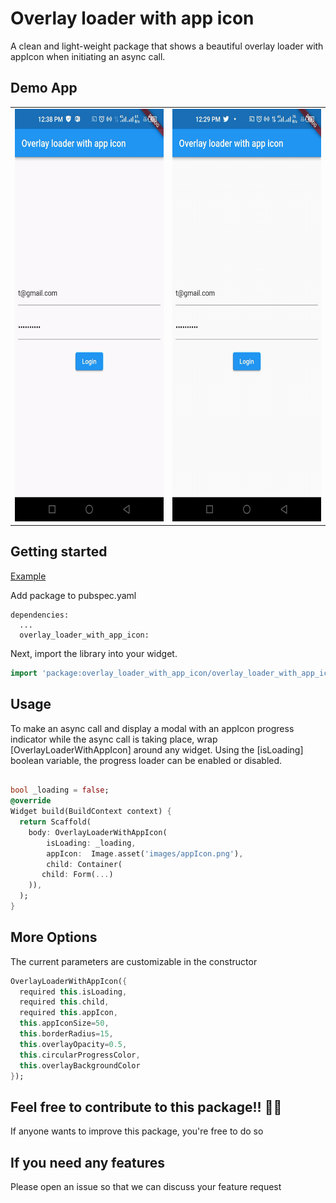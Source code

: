 #  Overlay loader with app icon

A clean and light-weight package that shows a beautiful overlay loader with appIcon when initiating an async call.

## Demo App
<table>
<tbody>
  <tr>
    <td align="center">
      <img src="/images/app_img.gif" width="320" height="660"/>
    </td>
    <td align="center">
      <img src="/images/giphy.gif" width="320" height="660"/>
    </td>
  </tr>
</tbody>
</table>

## Getting started

[Example](https://github.com/esivuedaniel/OverlayLoaderWithAppIcon/blob/master/example/example.dart)

Add package to pubspec.yaml

```
dependencies:
  ...
  overlay_loader_with_app_icon:
```
Next, import the library into your widget.

```dart
import 'package:overlay_loader_with_app_icon/overlay_loader_with_app_icon.dart';
```

## Usage

To make an async call and display a modal with an appIcon progress indicator while the async call is taking place, wrap [OverlayLoaderWithAppIcon] around any widget.
Using the [isLoading] boolean variable, the progress loader can be enabled or disabled.

```dart

bool _loading = false;
@override
Widget build(BuildContext context) {
  return Scaffold(
    body: OverlayLoaderWithAppIcon(
        isLoading: _loading,
        appIcon:  Image.asset('images/appIcon.png'),
        child: Container(
       child: Form(...)
    )),
  );
}
```
## More Options
The current parameters are customizable in the constructor
```dart
OverlayLoaderWithAppIcon({
  required this.isLoading, 
  required this.child, 
  required this.appIcon, 
  this.appIconSize=50,
  this.borderRadius=15, 
  this.overlayOpacity=0.5, 
  this.circularProgressColor, 
  this.overlayBackgroundColor
});
```



## Feel free to contribute to this package!! 🙇‍♂️
If anyone wants to improve this package, you're free to do so

## If you need any features
Please open an issue so that we can discuss your feature request

